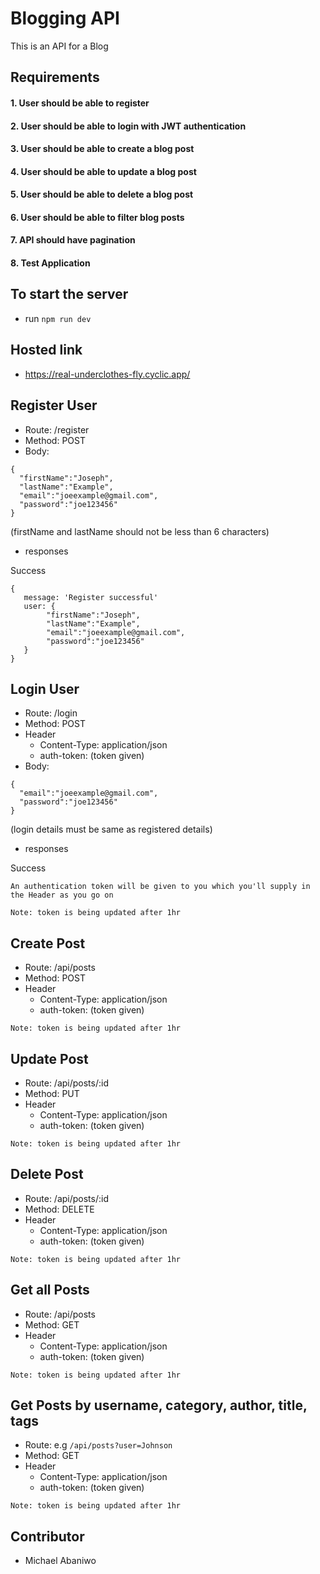 # Blogging API
This is an API for a Blog

## Requirements
#### 1. User should be able to register
#### 2. User should be able to login with JWT authentication
#### 3. User should be able to create a blog post
#### 4. User should be able to update a blog post
#### 5. User should be able to delete a blog post
#### 6. User should be able to filter blog posts
#### 7. API should have pagination
#### 8. Test Application

## To start the server
- run `npm run dev`

## Hosted link 
- https://real-underclothes-fly.cyclic.app/

## Register User
- Route: /register
- Method: POST
- Body:
```
{
  "firstName":"Joseph",
  "lastName":"Example",
  "email":"joeexample@gmail.com",
  "password":"joe123456"
}
```
(firstName and lastName should not be less than 6 characters)
- responses

Success
```
{
   message: 'Register successful'
   user: {
        "firstName":"Joseph",
        "lastName":"Example",
        "email":"joeexample@gmail.com",
        "password":"joe123456"
   }
}
```

## Login User
- Route: /login
- Method: POST
- Header
    - Content-Type: application/json
    - auth-token: (token given) 
- Body:
```
{
  "email":"joeexample@gmail.com",
  "password":"joe123456"
}
```
(login details must be same as registered details)
- responses

Success

`An authentication token will be given to you which you'll supply in the Header as you go on`

`Note: token is being updated after 1hr`

## Create Post
- Route: /api/posts
- Method: POST
- Header
    - Content-Type: application/json
    - auth-token: (token given) 
    
`Note: token is being updated after 1hr`
 
## Update Post
- Route: /api/posts/:id
- Method: PUT
- Header
    - Content-Type: application/json
    - auth-token: (token given) 
    
`Note: token is being updated after 1hr`

## Delete Post
- Route: /api/posts/:id
- Method: DELETE
- Header
    - Content-Type: application/json
    - auth-token: (token given) 
    
`Note: token is being updated after 1hr`

## Get all Posts
- Route: /api/posts
- Method: GET
- Header
    - Content-Type: application/json
    - auth-token: (token given)
 
 `Note: token is being updated after 1hr`
 
## Get Posts by username, category, author, title, tags
- Route: e.g `/api/posts?user=Johnson`
- Method: GET
- Header
    - Content-Type: application/json
    - auth-token: (token given) 

`Note: token is being updated after 1hr`

## Contributor
- Michael Abaniwo

